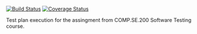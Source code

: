 [![Build Status](https://travis-ci.com/NuuttiH/software-testing-project.svg?branch=main&service=github)](https://travis-ci.com/NuuttiH/software-testing-project)
[![Coverage Status](https://coveralls.io/repos/github/NuuttiH/software-testing-project/badge.svg?branch=main&service=github)](https://coveralls.io/github/NuuttiH/software-testing-project?branch=main)

Test plan execution for the assingment from COMP.SE.200 Software Testing course.
